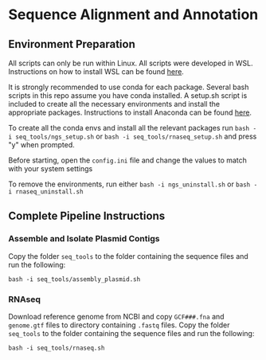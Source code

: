 # Sequence Alignment and Annotation
## Environment Preparation
All scripts can only be run within Linux. All scripts were developed in WSL.
Instructions on how to install WSL can be found [here](https://learn.microsoft.com/en-us/windows/wsl/install).

It is strongly recommended to use conda for each package. Several bash scripts in this repo assume you have conda installed. A setup.sh script is included to create all the necessary environments and install the appropriate packages.
Instructions to install Anaconda can be found [here](https://gist.github.com/kauffmanes/5e74916617f9993bc3479f401dfec7da).

To create all the conda envs and install all the relevant packages run ```bash -i seq_tools/ngs_setup.sh``` or ```bash -i seq_tools/rnaseq_setup.sh``` and press "y" when prompted.

Before starting, open the ```config.ini``` file and change the values to match with your system settings

To remove the environments, run either ```bash -i ngs_uninstall.sh``` or ```bash -i rnaseq_uninstall.sh```

## Complete Pipeline Instructions
### Assemble and Isolate Plasmid Contigs
Copy the folder ```seq_tools``` to the folder containing the sequence files and run the following:
```
bash -i seq_tools/assembly_plasmid.sh
```

### RNAseq
Download reference genome from NCBI and copy `GCF###.fna` and `genome.gtf` files to directory containing `.fastq` files.
Copy the folder ```seq_tools``` to the folder containing the sequence files and run the following:
```
bash -i seq_tools/rnaseq.sh
```